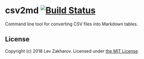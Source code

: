 # csv2md [![Build Status](https://travis-ci.org/lzakharov/csv2md.svg?branch=dev)](https://travis-ci.org/lzakharov/csv2md)

Command line tool for converting CSV files into Markdown tables.

## License

Copyright (c) 2018 Lev Zakharov. Licensed under [the MIT License](https://raw.githubusercontent.com/lzakharov/csv2md/master/LICENSE).
